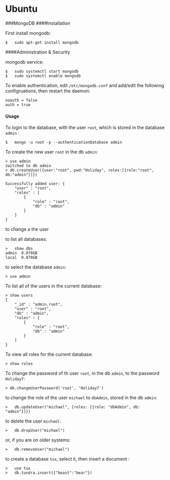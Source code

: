 # Ubuntu

###MongoDB
####Installation

First install mongodb:
```
$	sudo apt-get install mongodb
```

####Administration & Security


mongodb service:
```
$	sudo systemctl start mongodb
$	sudo systemctl enable mongodb
```

To enable authentication, edit `/etc/mongodb.conf` and add/edit the following configruations, then restart the daemon:
```
noauth = false
auth = true
```

#### Usage

To login to the database, with the user `root`,  which is stored in the database `admin` :
```
$	mongo -u root -p --authenticationDatabase admin
```

To create the new user `root` in the db `admin`:
```
> use admin
switched to db admin
> db.createUser({user:"root", pwd:"Holiday", roles:[{role:"root", db:"admin"}]})

Successfully added user: {
	"user" : "root",
	"roles" : [
		{
			"role" : "root",
			"db" : "admin"
		}
	]
}

```

to change a the user 

to list all databases:
```
>	show dbs
admin  0.078GB
local  0.078GB
```

to select the database `admin`:
```
> use admin
```

To list all of the users in the current database:
```
> show users
{
	"_id" : "admin.root",
	"user" : "root",
	"db" : "admin",
	"roles" : [
		{
			"role" : "root",
			"db" : "admin"
		}
	]
}
```

To view all roles for the current database:
```
> show roles
```

To change the password of th user `root`, in the db `admin`, to the password `Holiday7`:
```
> db.changeUserPassword('root', 'Holiday7')
```

to change the role of the user `michael` to `dbAdmin`, stored in the db `admin`:
```
>	db.updateUser("michael", {roles: [{role: "dbAdmin", db: "admin"}]})
```

to delete the user `michael`:
```
>	db.dropUser("michael")
```

or, if you are on older systems:

```
>	db.removeUser("michael")
```

to create a database `tux`, select it, then insert a document :
```
>	use tux
>	db.tundra.insert({"beast":"bear"})
```

